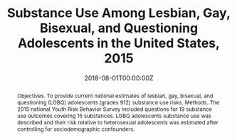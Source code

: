 ---
title: "Substance Use Among Lesbian, Gay, Bisexual, and Questioning Adolescents in the United States, 2015"

authors:
- "admin"
- "Laramie R. Smith"
- "Steffanie A. Strathdee"
- "John W. Ayers"
date: "2018-08-01T00:00:00Z"
altemetric_id: 
doi: "10.2105/AJPH.2018.304446"
venue: "American Journal of Public Health"
publishDate: "2017-01-01T00:00:00Z"
publication_types: ["2"]
abstract: "Objectives. To provide current national estimates of lesbian, gay, bisexual, and questioning (LGBQ) adolescents (grades 912) substance use risks.
Methods. The 2015 national Youth Risk Behavior Survey included questions for 19 substance use outcomes covering 15 substances. LGBQ adolescents substance use was described and their risk relative to heterosexual adolescents was estimated after controlling for sociodemographic confounders. "
summary: "Caputi, T. L., Smith, L. R., Strathdee, S. A., & Ayers, J. W. (2018). Substance Use Among Lesbian, Gay, Bisexual, and Questioning Adolescents in the United States, 2015. American Journal of Public Health, 108(8), 1031'1034. doi:10.2105/ajph.2018.304446"
tags: 
featured: false
links:
- name: Paper Link
  url: "https://ajph.aphapublications.org/doi/10.2105/AJPH.2018.304446"
url_pdf: "/files/AJPH-2018.pdf"
image:
  focal_point: ""
  preview_only: false
---